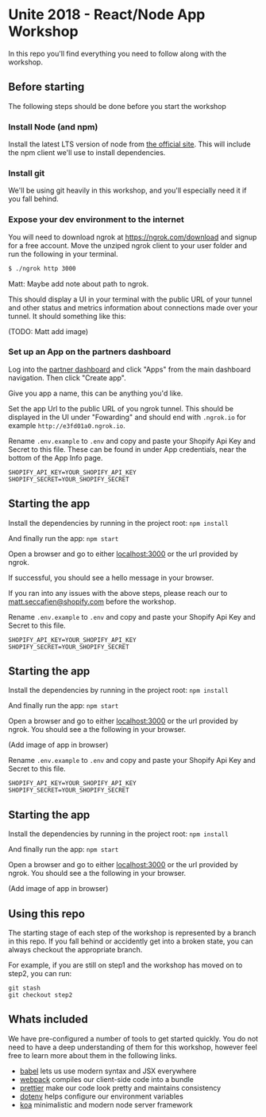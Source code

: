 # Unite 2018 - React/Node App Workshop

In this repo you'll find everything you need to follow along with the workshop.

## Before starting

The following steps should be done before you start the workshop

### Install Node (and npm)

Install the latest LTS version of node from [the official site](https://nodejs.org/en/download/). This will include the npm client we'll use to install dependencies.

### Install git

We'll be using git heavily in this workshop, and you'll especially need it if you fall behind.

### Expose your dev environment to the internet

You will need to download ngrok at https://ngrok.com/download and signup for a free account. Move the unziped ngrok client to your user folder and run the following in your terminal.

```bash
$ ./ngrok http 3000
```

Matt: Maybe add note about path to ngrok.

This should display a UI in your terminal with the public URL of your tunnel and other status and metrics information about connections made over your tunnel. It should something like this:

(TODO: Matt add image)

### Set up an App on the partners dashboard

Log into the [partner dashboard](https://partners.shopify.com/organizations) and click "Apps" from the main dashboard navigation. Then click "Create app".

Give you app a name, this can be anything you'd like.

Set the app Url to the public URL of you ngrok tunnel. This should be displayed in the UI under "Fowarding" and should end with `.ngrok.io` for example `http://e3fd01a0.ngrok.io`.

Rename `.env.example` to `.env` and copy and paste your Shopify Api Key and Secret to this file. These can be found in under App credentials, near the bottom of the App Info page.

```
SHOPIFY_API_KEY=YOUR_SHOPIFY_API_KEY
SHOPIFY_SECRET=YOUR_SHOPIFY_SECRET
```

## Starting the app

Install the dependencies by running in the project root:
`npm install`

And finally run the app:
`npm start`

Open a browser and go to either [localhost:3000](localhost:3000) or the url provided by ngrok.

If successful, you should see a hello message in your browser.

If you ran into any issues with the above steps, please reach our to matt.seccafien@shopify.com before the workshop.

Rename `.env.example` to `.env` and copy and paste your Shopify Api Key and Secret to this file.

```
SHOPIFY_API_KEY=YOUR_SHOPIFY_API_KEY
SHOPIFY_SECRET=YOUR_SHOPIFY_SECRET
```

## Starting the app

Install the dependencies by running in the project root:
`npm install`

And finally run the app:
`npm start`

Open a browser and go to either [localhost:3000](localhost:3000) or the url provided by ngrok. You should see a the following in your browser.

(Add image of app in browser)

Rename `.env.example` to `.env` and copy and paste your Shopify Api Key and Secret to this file.

```
SHOPIFY_API_KEY=YOUR_SHOPIFY_API_KEY
SHOPIFY_SECRET=YOUR_SHOPIFY_SECRET
```

## Starting the app

Install the dependencies by running in the project root:
`npm install`

And finally run the app:
`npm start`

Open a browser and go to either [localhost:3000](localhost:3000) or the url provided by ngrok. You should see a the following in your browser.

(Add image of app in browser)

## Using this repo

The starting stage of each step of the workshop is represented by a branch in this repo. If you fall behind or accidently get into a broken state, you can always checkout the appropriate branch.

For example, if you are still on step1 and the workshop has moved on to step2, you can run:

```
git stash
git checkout step2
```

## Whats included

We have pre-configured a number of tools to get started quickly. You do not need to have a deep understanding of them for this workshop, however feel free to learn more about them in the following links.

* [babel](https://babeljs.io/) lets us use modern syntax and JSX everywhere
* [webpack](https://webpack.js.org/) compiles our client-side code into a bundle
* [prettier](https://prettier.io/) make our code look pretty and maintains consistency
* [dotenv](https://github.com/motdotla/dotenv) helps configure our environment variables
* [koa](https://koajs.com/) minimalistic and modern node server framework
